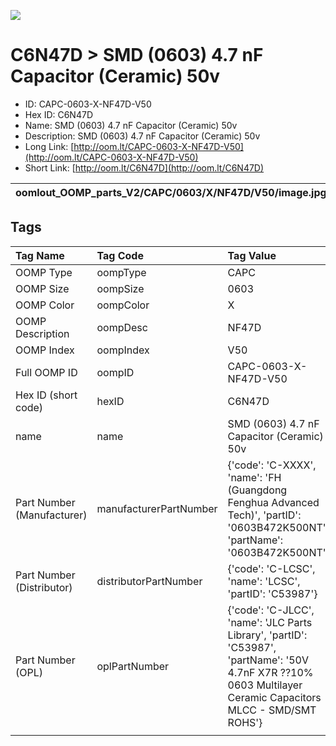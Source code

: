 


  
![][im]
# C6N47D > SMD (0603) 4.7 nF Capacitor (Ceramic) 50v

- ID: CAPC-0603-X-NF47D-V50
- Hex ID: C6N47D
- Name: SMD (0603) 4.7 nF Capacitor (Ceramic) 50v
- Description: SMD (0603) 4.7 nF Capacitor (Ceramic) 50v
- Long Link: [http://oom.lt/CAPC-0603-X-NF47D-V50](http://oom.lt/CAPC-0603-X-NF47D-V50)
- Short Link: [http://oom.lt/C6N47D](http://oom.lt/C6N47D)
  

|oomlout_OOMP_parts_V2/CAPC/0603/X/NF47D/V50/image.jpg|oomlout_OOMP_parts_V2/CAPC/0603/X/NF47D/V50/image_RE.jpg|||
| :---: | :---: | :---: | :---: |

## Tags
  

|Tag Name|Tag Code|Tag Value|
| :--- | :--- | :--- |
|OOMP Type|oompType|CAPC|
|OOMP Size|oompSize|0603|
|OOMP Color|oompColor|X|
|OOMP Description|oompDesc|NF47D|
|OOMP Index|oompIndex|V50|
|Full OOMP ID|oompID|CAPC-0603-X-NF47D-V50|
|Hex ID (short code)|hexID|C6N47D|
|name|name|SMD (0603) 4.7 nF Capacitor (Ceramic) 50v|
|Part Number (Manufacturer)|manufacturerPartNumber|{'code': 'C-XXXX', 'name': 'FH (Guangdong Fenghua Advanced Tech)', 'partID': '0603B472K500NT', 'partName': '0603B472K500NT'}|
|Part Number (Distributor)|distributorPartNumber|{'code': 'C-LCSC', 'name': 'LCSC', 'partID': 'C53987'}|
|Part Number (OPL)|oplPartNumber|{'code': 'C-JLCC', 'name': 'JLC Parts Library', 'partID': 'C53987', 'partName': '50V 4.7nF X7R ??10% 0603  Multilayer Ceramic Capacitors MLCC - SMD/SMT ROHS'}|
||||



[im]: CAPC/0603/X/NF47D/V50/image_450.jpg
